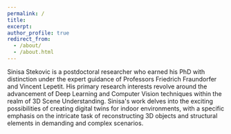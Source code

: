 ```yaml
---
permalink: /
title:
excerpt:
author_profile: true
redirect_from: 
  - /about/
  - /about.html
---
```


Sinisa Stekovic is a postdoctoral researcher who earned his PhD with distinction under the expert guidance of Professors Friedrich Fraundorfer and Vincent Lepetit. His primary research interests revolve around the advancement of Deep Learning and Computer Vision techniques within the realm of 3D Scene Understanding. Sinisa's work delves into the exciting possibilities of creating digital twins for indoor environments, with a specific emphasis on the intricate task of reconstructing 3D objects and structural elements in demanding and complex scenarios.
